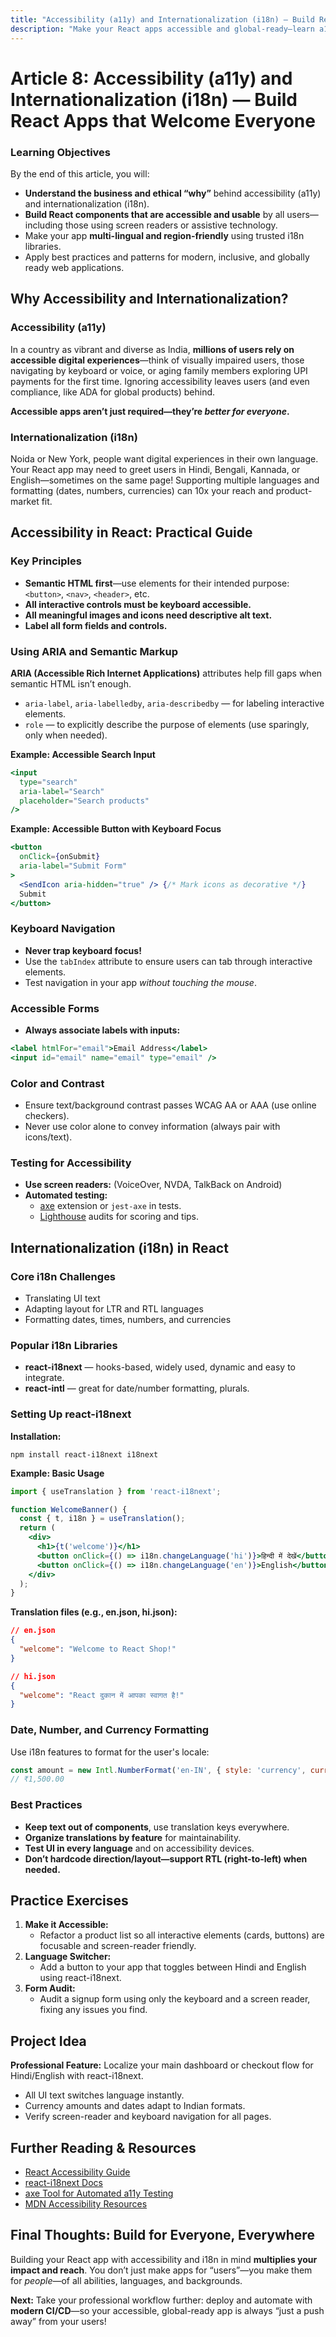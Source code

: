 ```yaml
---
title: "Accessibility (a11y) and Internationalization (i18n) — Build React Apps that Welcome Everyone"
description: "Make your React apps accessible and global-ready—learn a11y best practices, i18n patterns, and how to build inclusive, multi-lingual, and region-friendly UIs."
---
```



# Article 8: Accessibility (a11y) and Internationalization (i18n) — Build React Apps that Welcome Everyone

### Learning Objectives

By the end of this article, you will:

- **Understand the business and ethical “why”** behind accessibility (a11y) and internationalization (i18n).
- **Build React components that are accessible and usable** by all users—including those using screen readers or assistive technology.
- Make your app **multi-lingual and region-friendly** using trusted i18n libraries.
- Apply best practices and patterns for modern, inclusive, and globally ready web applications.


## Why Accessibility and Internationalization?

### Accessibility (a11y)

In a country as vibrant and diverse as India, **millions of users rely on accessible digital experiences**—think of visually impaired users, those navigating by keyboard or voice, or aging family members exploring UPI payments for the first time.
Ignoring accessibility leaves users (and even compliance, like ADA for global products) behind.

**Accessible apps aren’t just required—they’re _better for everyone_.**

### Internationalization (i18n)

Noida or New York, people want digital experiences in their own language. Your React app may need to greet users in Hindi, Bengali, Kannada, or English—sometimes on the same page!
Supporting multiple languages and formatting (dates, numbers, currencies) can 10x your reach and product-market fit.

## Accessibility in React: Practical Guide

### Key Principles

- **Semantic HTML first**—use elements for their intended purpose: `<button>`, `<nav>`, `<header>`, etc.
- **All interactive controls must be keyboard accessible.**
- **All meaningful images and icons need descriptive alt text.**
- **Label all form fields and controls.**


### Using ARIA and Semantic Markup

**ARIA (Accessible Rich Internet Applications)** attributes help fill gaps when semantic HTML isn’t enough.

- `aria-label`, `aria-labelledby`, `aria-describedby` — for labeling interactive elements.
- `role` — to explicitly describe the purpose of elements (use sparingly, only when needed).

**Example: Accessible Search Input**

```jsx
<input
  type="search"
  aria-label="Search"
  placeholder="Search products"
/>
```

**Example: Accessible Button with Keyboard Focus**

```jsx
<button
  onClick={onSubmit}
  aria-label="Submit Form"
>
  <SendIcon aria-hidden="true" /> {/* Mark icons as decorative */}
  Submit
</button>
```


### Keyboard Navigation

- **Never trap keyboard focus!**
- Use the `tabIndex` attribute to ensure users can tab through interactive elements.
- Test navigation in your app _without touching the mouse_.


### Accessible Forms

- **Always associate labels with inputs:**

```jsx
<label htmlFor="email">Email Address</label>
<input id="email" name="email" type="email" />
```


### Color and Contrast

- Ensure text/background contrast passes WCAG AA or AAA (use online checkers).
- Never use color alone to convey information (always pair with icons/text).


### Testing for Accessibility

- **Use screen readers:** (VoiceOver, NVDA, TalkBack on Android)
- **Automated testing:**
    - [axe](https://www.deque.com/axe/) extension or `jest-axe` in tests.
    - [Lighthouse](https://web.dev/accessibility/) audits for scoring and tips.


## Internationalization (i18n) in React

### Core i18n Challenges

- Translating UI text
- Adapting layout for LTR and RTL languages
- Formatting dates, times, numbers, and currencies


### Popular i18n Libraries

- **react-i18next** — hooks-based, widely used, dynamic and easy to integrate.
- **react-intl** — great for date/number formatting, plurals.


### Setting Up react-i18next

**Installation:**

```
npm install react-i18next i18next
```

**Example: Basic Usage**

```jsx
import { useTranslation } from 'react-i18next';

function WelcomeBanner() {
  const { t, i18n } = useTranslation();
  return (
    <div>
      <h1>{t('welcome')}</h1>
      <button onClick={() => i18n.changeLanguage('hi')}>हिन्दी में देखें</button>
      <button onClick={() => i18n.changeLanguage('en')}>English</button>
    </div>
  );
}
```

**Translation files (e.g., en.json, hi.json):**

```json
// en.json
{
  "welcome": "Welcome to React Shop!"
}

// hi.json
{
  "welcome": "React दुकान में आपका स्वागत है!"
}
```


### Date, Number, and Currency Formatting

Use i18n features to format for the user's locale:

```jsx
const amount = new Intl.NumberFormat('en-IN', { style: 'currency', currency: 'INR' }).format(1500);
// ₹1,500.00
```


### Best Practices

- **Keep text out of components**, use translation keys everywhere.
- **Organize translations by feature** for maintainability.
- **Test UI in every language** and on accessibility devices.
- **Don’t hardcode direction/layout—support RTL (right-to-left) when needed.**


## Practice Exercises

1. **Make it Accessible:**
    - Refactor a product list so all interactive elements (cards, buttons) are focusable and screen-reader friendly.
2. **Language Switcher:**
    - Add a button to your app that toggles between Hindi and English using react-i18next.
3. **Form Audit:**
    - Audit a signup form using only the keyboard and a screen reader, fixing any issues you find.

## Project Idea

**Professional Feature:**
Localize your main dashboard or checkout flow for Hindi/English with react-i18next.

- All UI text switches language instantly.
- Currency amounts and dates adapt to Indian formats.
- Verify screen-reader and keyboard navigation for all pages.


## Further Reading \& Resources

- [React Accessibility Guide](https://react.dev/learn/accessibility)
- [react-i18next Docs](https://react.i18next.com/)
- [axe Tool for Automated a11y Testing](https://www.deque.com/axe/)
- [MDN Accessibility Resources](https://developer.mozilla.org/en-US/docs/Learn/Accessibility)


## Final Thoughts: Build for Everyone, Everywhere

Building your React app with accessibility and i18n in mind **multiplies your impact and reach**.
You don’t just make apps for “users”—you make them for _people_—of all abilities, languages, and backgrounds.

**Next:**
Take your professional workflow further: deploy and automate with **modern CI/CD**—so your accessible, global-ready app is always “just a push away” from your users!

